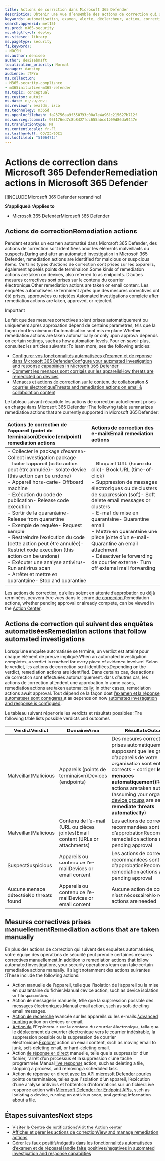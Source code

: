 ```yaml
---
title: Actions de correction dans Microsoft 365 Defender
description: Obtenir une vue d’ensemble des actions de correction qui suivent des enquêtes automatisées dans Microsoft 365 Defender
keywords: automatisation, examen, alerte, déclencheur, action, correction
search.appverid: met150
ms.prod: m365-security
ms.mktglfcycl: deploy
ms.sitesec: library
ms.pagetype: security
f1.keywords:
- NOCSH
ms.author: deniseb
author: denisebmsft
localization_priority: Normal
manager: dansimp
audience: ITPro
ms.collection:
- M365-security-compliance
- m365initiative-m365-defender
ms.topic: conceptual
ms.custom: autoir
ms.date: 01/29/2021
ms.reviewer: evaldm, isco
ms.technology: m365d
ms.openlocfilehash: fa73756aa9f350793c00a7e4a960c215627b712f
ms.sourcegitcommit: 956176ed7c8b8427fdc655abcd1709d86da9447e
ms.translationtype: MT
ms.contentlocale: fr-FR
ms.lasthandoff: 03/23/2021
ms.locfileid: "51064713"
---
```

# <a name="remediation-actions-in-microsoft-365-defender"></a><span data-ttu-id="01c73-104">Actions de correction dans Microsoft 365 Defender</span><span class="sxs-lookup"><span data-stu-id="01c73-104">Remediation actions in Microsoft 365 Defender</span></span>

[!INCLUDE [Microsoft 365 Defender rebranding](../includes/microsoft-defender.md)]


<span data-ttu-id="01c73-105">**S’applique à :**</span><span class="sxs-lookup"><span data-stu-id="01c73-105">**Applies to:**</span></span>
- <span data-ttu-id="01c73-106">Microsoft 365 Defender</span><span class="sxs-lookup"><span data-stu-id="01c73-106">Microsoft 365 Defender</span></span>

## <a name="remediation-actions"></a><span data-ttu-id="01c73-107">Actions de correction</span><span class="sxs-lookup"><span data-stu-id="01c73-107">Remediation actions</span></span>

<span data-ttu-id="01c73-108">Pendant et après un examen automatisé dans Microsoft 365 Defender, des actions de correction sont identifiées pour les éléments malveillants ou suspects.</span><span class="sxs-lookup"><span data-stu-id="01c73-108">During and after an automated investigation in Microsoft 365 Defender, remediation actions are identified for malicious or suspicious items.</span></span> <span data-ttu-id="01c73-109">Certains types d’actions de correction sont prises sur les appareils, également appelés points de terminaison.</span><span class="sxs-lookup"><span data-stu-id="01c73-109">Some kinds of remediation actions are taken on devices, also referred to as endpoints.</span></span> <span data-ttu-id="01c73-110">D’autres mesures correctives sont prises sur le contenu du courrier électronique.</span><span class="sxs-lookup"><span data-stu-id="01c73-110">Other remediation actions are taken on email content.</span></span> <span data-ttu-id="01c73-111">Les enquêtes automatisées se terminent après que des mesures correctives ont été prises, approuvées ou rejetées.</span><span class="sxs-lookup"><span data-stu-id="01c73-111">Automated investigations complete after remediation actions are taken, approved, or rejected.</span></span>

> [!IMPORTANT]
> <span data-ttu-id="01c73-112">Le fait que des mesures correctives soient prises automatiquement ou uniquement après approbation dépend de certains paramètres, tels que la façon dont les niveaux d’automatisation sont mis en place.</span><span class="sxs-lookup"><span data-stu-id="01c73-112">Whether remediation actions are taken automatically or only upon approval depends on certain settings, such as how automation levels.</span></span> <span data-ttu-id="01c73-113">Pour en savoir plus, consultez les articles suivants :</span><span class="sxs-lookup"><span data-stu-id="01c73-113">To learn more, see the following articles:</span></span>
> - [<span data-ttu-id="01c73-114">Configurer vos fonctionnalités automatisées d’examen et de réponse dans Microsoft 365 Defender</span><span class="sxs-lookup"><span data-stu-id="01c73-114">Configure your automated investigation and response capabilities in Microsoft 365 Defender</span></span>](m365d-configure-auto-investigation-response.md)
> - [<span data-ttu-id="01c73-115">Comment les menaces sont corrigés sur les appareils</span><span class="sxs-lookup"><span data-stu-id="01c73-115">How threats are remediated on devices</span></span>](../defender-endpoint/automated-investigations.md)
> - [<span data-ttu-id="01c73-116">Menaces et actions de correction sur le contenu de collaboration & courrier électronique</span><span class="sxs-lookup"><span data-stu-id="01c73-116">Threats and remediation actions on email & collaboration content</span></span>](../defender-365-security/air-remediation-actions.md#threats-and-remediation-actions)

<span data-ttu-id="01c73-117">Le tableau suivant récapitule les actions de correction actuellement prises en charge dans Microsoft 365 Defender :</span><span class="sxs-lookup"><span data-stu-id="01c73-117">The following table summarizes remediation actions that are currently supported in Microsoft 365 Defender:</span></span> 

|<span data-ttu-id="01c73-118">Actions de correction de l’appareil (point de terminaison)</span><span class="sxs-lookup"><span data-stu-id="01c73-118">Device (endpoint) remediation actions</span></span>  |<span data-ttu-id="01c73-119">Actions de correction des e-mails</span><span class="sxs-lookup"><span data-stu-id="01c73-119">Email remediation actions</span></span>  |
|:---------|:---------|
|<span data-ttu-id="01c73-120">- Collecter le package d’examen</span><span class="sxs-lookup"><span data-stu-id="01c73-120">- Collect investigation package</span></span> <br/><span data-ttu-id="01c73-121">- Isoler l’appareil (cette action peut être annulée)</span><span class="sxs-lookup"><span data-stu-id="01c73-121">- Isolate device (this action can be undone)</span></span><br/><span data-ttu-id="01c73-122">- Appareil hors-carte</span><span class="sxs-lookup"><span data-stu-id="01c73-122">- Offboard machine</span></span> <br/><span data-ttu-id="01c73-123">- Exécution du code de publication</span><span class="sxs-lookup"><span data-stu-id="01c73-123">- Release code execution</span></span> <br/><span data-ttu-id="01c73-124">- Sortir de la quarantaine</span><span class="sxs-lookup"><span data-stu-id="01c73-124">- Release from quarantine</span></span> <br/><span data-ttu-id="01c73-125">- Exemple de requête</span><span class="sxs-lookup"><span data-stu-id="01c73-125">- Request sample</span></span> <br/><span data-ttu-id="01c73-126">- Restreindre l’exécution du code (cette action peut être annulée)</span><span class="sxs-lookup"><span data-stu-id="01c73-126">- Restrict code execution (this action can be undone)</span></span> <br/><span data-ttu-id="01c73-127">- Exécuter une analyse antivirus</span><span class="sxs-lookup"><span data-stu-id="01c73-127">- Run antivirus scan</span></span> <br/><span data-ttu-id="01c73-128">- Arrêter et mettre en quarantaine</span><span class="sxs-lookup"><span data-stu-id="01c73-128">- Stop and quarantine</span></span>      |<span data-ttu-id="01c73-129">- Bloquer l’URL (heure du clic)</span><span class="sxs-lookup"><span data-stu-id="01c73-129">- Block URL (time-of-click)</span></span><br/><span data-ttu-id="01c73-130">- Suppression de messages électroniques ou de clusters de suppression (soft)</span><span class="sxs-lookup"><span data-stu-id="01c73-130">- Soft delete email messages or clusters</span></span><br/><span data-ttu-id="01c73-131">- E-mail de mise en quarantaine</span><span class="sxs-lookup"><span data-stu-id="01c73-131">- Quarantine email</span></span><br/><span data-ttu-id="01c73-132">- Mettre en quarantaine une pièce jointe d’un e-mail</span><span class="sxs-lookup"><span data-stu-id="01c73-132">- Quarantine an email attachment</span></span><br/><span data-ttu-id="01c73-133">- Désactiver le forwarding de courrier externe</span><span class="sxs-lookup"><span data-stu-id="01c73-133">- Turn off external mail forwarding</span></span>          |

<span data-ttu-id="01c73-134">Les actions de correction, qu’elles soient en attente d’approbation ou déjà terminées, peuvent être vues dans le centre [de correction.](m365d-action-center.md)</span><span class="sxs-lookup"><span data-stu-id="01c73-134">Remediation actions, whether pending approval or already complete, can be viewed in the [Action Center](m365d-action-center.md).</span></span>

## <a name="remediation-actions-that-follow-automated-investigations"></a><span data-ttu-id="01c73-135">Actions de correction qui suivent des enquêtes automatisées</span><span class="sxs-lookup"><span data-stu-id="01c73-135">Remediation actions that follow automated investigations</span></span>

<span data-ttu-id="01c73-136">Lorsqu’une enquête automatisée se termine, un verdict est atteint pour chaque élément de preuve impliqué.</span><span class="sxs-lookup"><span data-stu-id="01c73-136">When an automated investigation completes, a verdict is reached for every piece of evidence involved.</span></span> <span data-ttu-id="01c73-137">Selon le verdict, les actions de correction sont identifiées.</span><span class="sxs-lookup"><span data-stu-id="01c73-137">Depending on the verdict, remediation actions are identified.</span></span> <span data-ttu-id="01c73-138">Dans certains cas, des actions de correction sont effectuées automatiquement. dans d’autres cas, les actions de correction attendent une approbation.</span><span class="sxs-lookup"><span data-stu-id="01c73-138">In some cases, remediation actions are taken automatically; in other cases, remediation actions await approval.</span></span> <span data-ttu-id="01c73-139">Tout dépend de la façon dont [l’examen et la réponse automatisés sont configurés.](m365d-configure-auto-investigation-response.md)</span><span class="sxs-lookup"><span data-stu-id="01c73-139">It all depends on how [automated investigation and response is configured](m365d-configure-auto-investigation-response.md).</span></span>

<span data-ttu-id="01c73-140">Le tableau suivant répertorie les verdicts et résultats possibles :</span><span class="sxs-lookup"><span data-stu-id="01c73-140">The following table lists possible verdicts and outcomes:</span></span>

| <span data-ttu-id="01c73-141">Verdict</span><span class="sxs-lookup"><span data-stu-id="01c73-141">Verdict</span></span>    | <span data-ttu-id="01c73-142">Domaine</span><span class="sxs-lookup"><span data-stu-id="01c73-142">Area</span></span>    | <span data-ttu-id="01c73-143">Résultats</span><span class="sxs-lookup"><span data-stu-id="01c73-143">Outcomes</span></span>|
|------|------|------|
| <span data-ttu-id="01c73-144">Malveillant</span><span class="sxs-lookup"><span data-stu-id="01c73-144">Malicious</span></span>    | <span data-ttu-id="01c73-145">Appareils (points de terminaison)</span><span class="sxs-lookup"><span data-stu-id="01c73-145">Devices (endpoints)</span></span>    | <span data-ttu-id="01c73-146">Des mesures correctives sont prises automatiquement [](m365d-configure-auto-investigation-response.md#review-or-change-the-automation-level-for-device-groups) (en supposant que les groupes d’appareils de votre organisation sont entièrement corrects - corriger **les menaces automatiquement)**</span><span class="sxs-lookup"><span data-stu-id="01c73-146">Remediation actions are taken automatically (assuming your organization's [device groups](m365d-configure-auto-investigation-response.md#review-or-change-the-automation-level-for-device-groups) are set to **Full - remediate threats automatically**)</span></span>|
| <span data-ttu-id="01c73-147">Malveillant</span><span class="sxs-lookup"><span data-stu-id="01c73-147">Malicious</span></span>    | <span data-ttu-id="01c73-148">Contenu de l’e-mail (URL ou pièces jointes)</span><span class="sxs-lookup"><span data-stu-id="01c73-148">Email content (URLs or attachments)</span></span> | <span data-ttu-id="01c73-149">Les actions de correction recommandées sont en attente d’approbation</span><span class="sxs-lookup"><span data-stu-id="01c73-149">Recommended remediation actions are pending approval</span></span>|
| <span data-ttu-id="01c73-150">Suspect</span><span class="sxs-lookup"><span data-stu-id="01c73-150">Suspicious</span></span>    | <span data-ttu-id="01c73-151">Appareils ou contenu de l’e-mail</span><span class="sxs-lookup"><span data-stu-id="01c73-151">Devices or email content</span></span> | <span data-ttu-id="01c73-152">Les actions de correction recommandées sont en attente d’approbation</span><span class="sxs-lookup"><span data-stu-id="01c73-152">Recommended remediation actions are pending approval</span></span>|
| <span data-ttu-id="01c73-153">Aucune menace détectée</span><span class="sxs-lookup"><span data-stu-id="01c73-153">No threats found</span></span>    | <span data-ttu-id="01c73-154">Appareils ou contenu de l’e-mail</span><span class="sxs-lookup"><span data-stu-id="01c73-154">Devices or email content</span></span>    | <span data-ttu-id="01c73-155">Aucune action de correction n’est nécessaire</span><span class="sxs-lookup"><span data-stu-id="01c73-155">No remediation actions are needed</span></span>|


## <a name="remediation-actions-that-are-taken-manually"></a><span data-ttu-id="01c73-156">Mesures correctives prises manuellement</span><span class="sxs-lookup"><span data-stu-id="01c73-156">Remediation actions that are taken manually</span></span>

<span data-ttu-id="01c73-157">En plus des actions de correction qui suivent des enquêtes automatisées, votre équipe des opérations de sécurité peut prendre certaines mesures correctives manuellement.</span><span class="sxs-lookup"><span data-stu-id="01c73-157">In addition to remediation actions that follow automated investigations, your security operations team can take certain remediation actions manually.</span></span> <span data-ttu-id="01c73-158">Il s’agit notamment des actions suivantes :</span><span class="sxs-lookup"><span data-stu-id="01c73-158">These include the following actions:</span></span>

- <span data-ttu-id="01c73-159">Action manuelle de l’appareil, telle que l’isolation de l’appareil ou la mise en quarantaine du fichier.</span><span class="sxs-lookup"><span data-stu-id="01c73-159">Manual device action, such as device isolation or file quarantine.</span></span>
- <span data-ttu-id="01c73-160">Action de messagerie manuelle, telle que la suppression possible des messages électroniques.</span><span class="sxs-lookup"><span data-stu-id="01c73-160">Manual email action, such as soft-deleting email messages.</span></span> 
- <span data-ttu-id="01c73-161">[Action de recherche](../defender-endpoint/advanced-hunting-overview.md) avancée sur les appareils ou les e-mails.</span><span class="sxs-lookup"><span data-stu-id="01c73-161">[Advanced hunting](../defender-endpoint/advanced-hunting-overview.md) action on devices or email.</span></span>
- <span data-ttu-id="01c73-162">[Action de](../defender-365-security/threat-explorer.md) l’Explorateur sur le contenu du courrier électronique, telle que le déplacement du courrier électronique vers le courrier indésirable, la suppression possible ou la suppression de courrier électronique.</span><span class="sxs-lookup"><span data-stu-id="01c73-162">[Explorer](../defender-365-security/threat-explorer.md) action on email content, such as moving email to junk, soft-deleting email, or hard-deleting email.</span></span>
- <span data-ttu-id="01c73-163">Action [de réponse en direct](https://docs.microsoft.com/windows/security/threat-protection/microsoft-defender-atp/live-response) manuelle, telle que la suppression d’un fichier, l’arrêt d’un processus et la suppression d’une tâche programmée.</span><span class="sxs-lookup"><span data-stu-id="01c73-163">Manual [live response](https://docs.microsoft.com/windows/security/threat-protection/microsoft-defender-atp/live-response) action, such as deleting a file, stopping a process, and removing a scheduled task.</span></span>
- <span data-ttu-id="01c73-164">Action de réponse en direct [avec les API microsoft Defender pour](../defender-endpoint/management-apis.md#microsoft-defender-for-endpoint-apis)les points de terminaison, telles que l’isolation d’un appareil, l’exécution d’une analyse antivirus et l’obtention d’informations sur un fichier.</span><span class="sxs-lookup"><span data-stu-id="01c73-164">Live response action with [Microsoft Defender for Endpoint APIs](../defender-endpoint/management-apis.md#microsoft-defender-for-endpoint-apis), such as isolating a device, running an antivirus scan, and getting information about a file.</span></span> 

## <a name="next-steps"></a><span data-ttu-id="01c73-165">Étapes suivantes</span><span class="sxs-lookup"><span data-stu-id="01c73-165">Next steps</span></span>

- [<span data-ttu-id="01c73-166">Visiter le Centre de notifications</span><span class="sxs-lookup"><span data-stu-id="01c73-166">Visit the Action center</span></span>](m365d-action-center.md)
- [<span data-ttu-id="01c73-167">Afficher et gérer les actions de correction</span><span class="sxs-lookup"><span data-stu-id="01c73-167">View and manage remediation actions</span></span>]( m365d-autoir-actions.md)
- [<span data-ttu-id="01c73-168">Gérer les faux positifs/négatifs dans les fonctionnalités automatisées d’examen et de réponse</span><span class="sxs-lookup"><span data-stu-id="01c73-168">Handle false positives/negatives in automated investigation and response capabilities</span></span>](m365d-autoir-report-false-positives-negatives.md)
